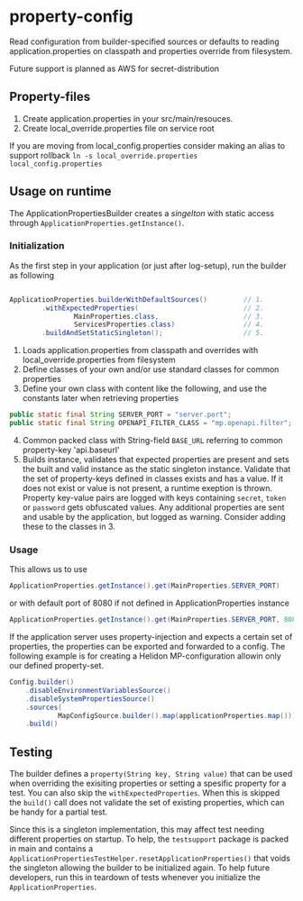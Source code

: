 # property-config
Read configuration from builder-specified sources or defaults to reading application.properties on classpath and properties override from filesystem.

Future support is planned as AWS for secret-distribution

## Property-files

1. Create application.properties in your src/main/resouces.
2. Create local_override.properties file on service root

If you are moving from local_config.properties consider making an alias to support rollback `ln -s local_override.properties local_config.properties`

## Usage on runtime

The ApplicationPropertiesBuilder creates a *singelton* with static access through `ApplicationProperties.getInstance()`.

### Initialization

As the first step in your application (or just after log-setup), run the builder as following

```java

ApplicationProperties.builderWithDefaultSources()         // 1.
        .withExpectedProperties(                          // 2. 
                MainProperties.class,                     // 3.
                ServicesProperties.class)                 // 4.  
        .buildAndSetStaticSingleton();                    // 5.

```

1. Loads application.properties from classpath and overrides with local_override.properties from filesystem
2. Define classes of your own and/or use standard classes for common properties
3. Define your own class with content like the following, and use the constants later when retrieving properties
   
```java 
public static final String SERVER_PORT = "server.port";
public static final String OPENAPI_FILTER_CLASS = "mp.openapi.filter";
```
4. Common packed class with String-field `BASE_URL` referring to common property-key 'api.baseurl'
5. Builds instance, validates that expected properties are present and sets the built and valid instance as the static singleton instance.
   Validate that the set of property-keys defined in classes exists and has a value. If it does not exist or value is not present, 
   a runtime exeption is thrown. Property key-value pairs are logged with keys containing `secret`, `token` or `password` gets obfuscated values. 
   Any additional properties are sent and usable by the application, but logged as warning. Consider adding these to the classes in 3.

### Usage

This allows us to use 
```java
ApplicationProperties.getInstance().get(MainProperties.SERVER_PORT)
```
or with default port of 8080 if not defined in ApplicationProperties instance
```java
ApplicationProperties.getInstance().get(MainProperties.SERVER_PORT, 8080)
```

If the application server uses property-injection and expects a certain set of properties, the properties can be exported and forwarded 
to a config. The following example is for creating a Helidon MP-configuration allowin only our defined property-set.

```java
Config.builder()
    .disableEnvironmentVariablesSource()
    .disableSystemPropertiesSource()
    .sources(
            MapConfigSource.builder().map(applicationProperties.map()))
    .build()
```




## Testing 

The builder defines a `property(String key, String value)` that can be used when overriding the exisiting properties 
or setting a spesific property for a test. You can also skip the `withExpectedProperties`. When this is skipped the `build()` call does not
validate the set of existing properties, which can be handy for a partial test.  

Since this is a singleton implementation, this may affect test needing different properties on startup. To help, the `testsupport` package is
packed in main and contains a `ApplicationPropertiesTestHelper.resetApplicationProperties()` that voids the singleton allowing the builder to be 
initialized again. To help future developers, run this in teardown of tests whenever you initialize the `ApplicationProperties`. 